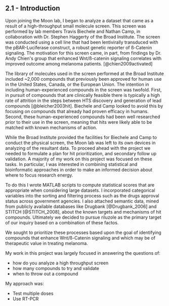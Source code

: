 
## 2.1 - Introduction

<!-- cursory description of the work and its motivation -->
Upon joining the Moon lab, I began to analyze a dataset that came as a result of a high-throughput small molecule screen. This screen was performed by lab members Travis Biechele and Nathan Camp, in collaboration with Dr. Stephen Haggerty of the Broad Institute. The screen was conducted using a cell line that had been lentivirally transduced with the pBAR-Luciferase construct, a robust genetic reporter of ß-Catenin signaling. The motivation for this screen came, in part, from findings by Dr. Andy Chien's group that enhanced Wnt/ß-catenin signaling correlates with improved outcome among melanoma patients. [@chien2009activated]

<!-- detailed motivation about the part i was involved in -->
The library of molecules used in the screen performed at the Broad Institute included ~2,000 compounds that previously been approved for human use in the United States, Canada, or the European Union. The intention in including human-experienced compounds in the screen was twofold. First, in pursuit of compounds that are clinically feasible there is typically a high rate of attrition in the steps between HTS discovery and generation of lead compounds [@bleicher2003hit]. Biechele and Camp looked to avoid this by focusing on compounds that already had proven efficacy in humans. Second, these human-experienced compounds had been well researched prior to their use in the screen, meaning that hits were likely able to be matched with known mechanisms of action.

<!-- the problem that I needed to address -->
While the Broad Institute provided the facilities for Biechele and Camp to conduct the physical screen, the Moon lab was left to its own devices in analyzing of the resultant data. To proceed ahead with the project we needed to formulate a plan for hit prioritization, and secondary follow up validation. A majority of my work on this project was focused on these tasks. In particular, I was interested in combining statistical and bioinformatic approaches in order to make an informed decision about where to focus research energy. 

To do this I wrote MATLAB scripts to compute statistical scores that are appropriate when considering large datasets. I incorporated categorical variables into the sorting and filtering process such as the drugs approval status across government agencies. I also attached semantic data, mined from publicly available databases like Drugbank [@Drugbank_2006] and STITCH [@STITCH_2008], about the known targets and mechanisms of hit compounds. Ultimately we decided to pursue riluzole as the primary target of our inquiry based on a combination of these factos.


 We sought to prioritize these processes based upon the goal of identifying compounds that enhance Wnt/ß-Catenin signaling and which may be of therapeutic value in treating melanoma.

My work in this project was largely focused in answering the questions of:

* how do you analyze a high throughput screen
* how many compounds to try and validate
* when to throw out a compound

<!-- my approach to answering the question -->
My approach was:

* Test multiple doses
* Use RT-PCR

